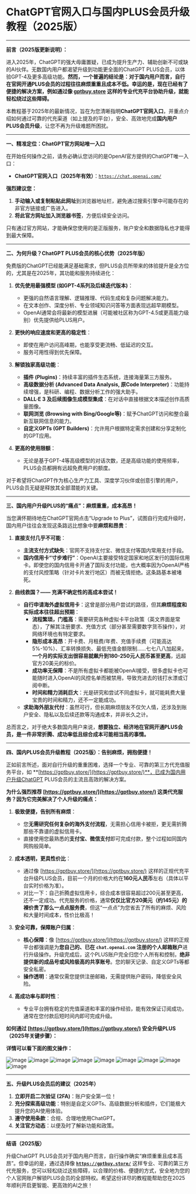 # ChatGPT官网入口与国内PLUS会员升级教程（2025版）

---

**前言（2025版更新说明）：**

进入2025年，ChatGPT的强大毋庸置疑，已成为提升生产力、辅助创新不可或缺的AI伙伴。无数国内用户都渴望升级到功能更全面的ChatGPT PLUS会员，以体验GPT-4及更多高级功能。**然而，一个普遍的结论是：对于国内用户而言，自行在官网开通PLUS会员的过程往往麻烦重重且成本不低。幸运的是，现在已经有了便捷的解决方案，例如通过像 [gptbuy.store](https://gptbuy.store/) 这样的专业代充平台协助升级，就能轻松绕过这些障碍。**

本教程基于2025年的最新情况，旨在为您清晰指明**ChatGPT官网入口**，并重点介绍如何通过可靠的代充渠道（如上提及的平台），安全、高效地完成**国内用户PLUS会员升级**，让您不再为升级难题所困扰。

---

**一、精准定位：ChatGPT官方网站唯一入口**

在开始任何操作之前，请务必确认您访问的是OpenAI官方提供的ChatGPT唯一入口：

*   **ChatGPT官网入口（2025年有效）**：[`https://chat.openai.com/`](https://chat.openai.com/)

**强烈建议您：**

1.  **手动输入或复制粘贴此网址**到浏览器地址栏，避免通过搜索引擎中可能存在的非官方链接或广告进入。
2.  **将此官方网址加入浏览器书签**，方便后续安全访问。

只有通过官方网站，才能确保您使用的是正版服务，账户安全和数据隐私也才能得到最大保障。

---

**二、为何升级？ChatGPT PLUS会员的核心优势（2025年版）**

免费版的ChatGPT已经能满足基础需求，但PLUS会员所带来的体验提升是全方位的，尤其是在2025年，其功能和服务持续进化：

1.  **优先使用最强模型 (如GPT-4系列及后续迭代版本)**：
    *   更强的自然语言理解、逻辑推理、代码生成和复杂问题解决能力。
    *   在文本创作、深度分析、专业领域知识问答等方面表现远超早期模型。
    *   OpenAI通常会将最新的模型进展（可能被社区称为GPT-4.5或更高能力级别）优先提供给PLUS用户。

2.  **更快的响应速度和更高的稳定性**：
    *   即使在用户访问高峰期，也能享受更流畅、低延迟的交互。
    *   服务可用性得到优先保障。

3.  **解锁独家高级功能**：
    *   **插件 (Plugins)**：持续丰富的插件生态系统，连接海量第三方服务。
    *   **高级数据分析 (Advanced Data Analysis, 原Code Interpreter)**：功能持续增强，是科研、编程、数据分析工作的强大助手。
    *   **DALL·E 3 及后续图像生成模型集成**：在对话中直接根据文本描述创作高质量图像。
    *   **联网浏览 (Browsing with Bing/Google等)**：赋予ChatGPT访问和整合最新互联网信息的能力。
    *   **自定义GPTs (GPT Builders)**：允许用户根据特定需求创建和分享定制化的GPT应用。

4.  **更高的使用限额**：
    *   无论是基于GPT-4等高级模型的对话次数，还是高级功能的使用频率，PLUS会员都拥有远超免费用户的额度。

对于希望将ChatGPT作为核心生产力工具、深度学习伙伴或创意引擎的用户，PLUS会员无疑是释放其全部潜能的关键。

---

**三、国内用户升级PLUS的“痛点”：麻烦重重，成本高昂！**

当您满怀期待地在ChatGPT官网点击“Upgrade to Plus”，试图自行完成升级时，国内用户往往会发现这条路远比想象中要**麻烦和昂贵**：

1.  **直接支付几乎不可能**：
    *   **主流支付方式缺失**：官网不支持支付宝、微信支付等国内常用支付手段。
    *   **国内信用卡“寸步难行”**：OpenAI主要接受特定国家和地区发行的国际信用卡。即使您的国内信用卡开通了国际支付功能，也大概率因为OpenAI严格的支付风控策略（针对卡片发行地区）而被无情拒绝。这条路基本被堵死。

2.  **曲线救国？—— 充满不确定性的高成本尝试！**
    *   **自行申请海外虚拟信用卡**：这曾是部分用户尝试的路径，但其**麻烦程度和实际成本往往超出预期**：
        *   **流程繁琐，门槛高**：需要研究各种虚拟卡平台政策（英文界面是常态），了解其注册要求、充值方式（部分甚至需要数字货币操作），对网络环境也有特定要求。
        *   **隐形成本高昂**：开卡费、月租费/年费、充值手续费（可能高达5%-10%）、汇率转换损失、最低充值金额限制……七七八八加起来，**一个月的实际支出很容易就飙升到180-250元人民币甚至更高**，远超官方20美元的标价。
        *   **成功率无保障**：不是所有虚拟卡都能被OpenAI接受，很多虚拟卡也可能随时进入OpenAI的风控名单而被禁用，导致充进去的钱打水漂或订阅中断。
        *   **时间和精力消耗巨大**：光是研究和尝试不同虚拟卡，就可能耗费大量宝贵的时间和精力，还不一定能成功。
    *   **求助海外朋友代付**：虽然可行，但长期麻烦朋友不仅欠人情，还涉及到账户安全、隐私以及后续还款等沟通成本，并非长久之计。

总而言之，对于绝大多数国内用户来说，**想要独立、经济地在官网开通PLUS会员，是一件非常折腾、成功率低且综合成本可能相当高的事情。**

---

**四、国内PLUS会员升级教程（2025版）：告别麻烦，拥抱便捷！**

正如前言所述，面对自行升级的重重困难，选择一个专业、可靠的第三方代充值服务平台，如 **[https://gptbuy.store/](https://gptbuy.store/)**，已成为国内用户升级ChatGPT PLUS会员的主流且高效的解决方案。

**为什么强烈推荐 [https://gptbuy.store/](https://gptbuy.store/) 这类代充服务？因为它完美解决了个人升级的痛点：**

1.  **极致便捷，告别所有麻烦**：
    *   您**无需研究任何复杂的海外支付流程**，无需担心信用卡被拒，更无需折腾那些不靠谱的虚拟信用卡。
    *   直接使用您最熟悉的**支付宝、微信支付**即可完成付款，整个过程如同国内网购般简单。

2.  **成本透明，更具性价比**：
    *   通过像 [https://gptbuy.store/](https://gptbuy.store/) 这样的正规代充平台升级PLUS会员，目前一个月的价格大约在**160元人民币**左右（具体以平台实时价格为准）。
    *   对比一下：自己折腾虚拟信用卡，综合成本很容易超过200元甚至更高，还不一定成功。代充服务的价格，通常**仅仅比官方20美元（约145元）的裸价贵了那么一点点服务费**，但这“一点点”为您省去了所有的麻烦、风险和大量时间成本，性价比极高！

3.  **安全可靠，保障账户归属**：
    *   **核心保障**：像 [https://gptbuy.store/](https://gptbuy.store/) 这样的正规平台都强调是为**您自己的、已在 `chat.openai.com` 注册的个人邮箱账户**进行升级操作。升级完成后，这个PLUS账户完全归您个人所有和控制，**绝非提供新的成品号或风险极高的共享账号**。您的聊天记录、自定义GPTs等都安全私密。
    *   **操作透明**：通常仅需您提供注册邮箱，无需提供账户密码，降低安全风险。

4.  **高成功率与即时性**：
    *   专业平台拥有稳定的充值渠道和丰富的操作经验，能有效保证订阅成功，通常在您付款后短时间内即可完成升级。

**如何通过 [https://gptbuy.store/](https://gptbuy.store/) 安全升级PLUS（2025年关键步骤）：**

**详情可以看下面的图文操作：**

![image](https://github.com/user-attachments/assets/ad995125-dbfc-4565-8455-de6d4fc55e69)
![image](https://github.com/user-attachments/assets/0d827904-09f3-4098-a1a6-f4d47956e27c)
![image](https://github.com/user-attachments/assets/98723e25-1c44-4fb7-8aaf-72108ef05ead)
![image](https://github.com/user-attachments/assets/b47cda5a-6c58-4ac0-9661-c6097dca7a70)
![image](https://github.com/user-attachments/assets/01244f9d-0e82-4774-938b-9c500a4cd02d)
![image](https://github.com/user-attachments/assets/c2b4281a-b7e8-457e-b989-95977440dd8f)
![image](https://github.com/user-attachments/assets/42f05ca5-8a7a-4a02-ac22-d4dfc3233086)
![image](https://github.com/user-attachments/assets/d172cf1c-e195-4837-9824-2c6909c14624)
![image](https://github.com/user-attachments/assets/3e2c681b-4f88-478f-8525-44a5ee7b45f1)


---

**五、升级PLUS会员后的建议（2025年）**

1.  **立即开启二次验证 (2FA)**：账户安全第一位！
2.  **充分探索高级功能**：特别是自定义GPTs、高级数据分析和插件，它们能极大提升您的AI使用体验。
3.  **遵守使用条款**：合规、合理地使用ChatGPT。
4.  **关注官方动态**：以便及时了解新功能和政策。

---

**结语（2025版）**

升级ChatGPT PLUS会员对于国内用户而言，自行操作确实“麻烦重重且成本高昂”。但幸运的是，通过选择像 **[`https://gptbuy.store/`](https://gptbuy.store/)** 这样专业、可靠的第三方代充服务，您可以轻松绕过这些障碍，以合理的价格、便捷的方式，安全地为您的个人官网账户解锁PLUS会员的全部特权。希望这份详尽的教程能帮助您在2025年顺利开启更智能、更高效的AI之旅！
